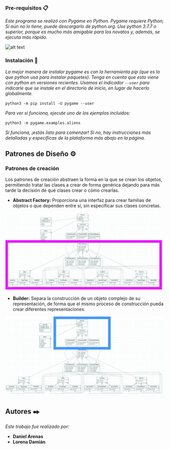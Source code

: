 ### Pre-requisitos 📋

_Este programa se realizó con Pygame en Python. Pygame requiere Python; Si aún no lo tiene, puede descargarlo de python.org. Use python 3.7.7 o superior, porque es mucho más amigable para los novatos y, además, se ejecuta más rápido._

![alt text](https://tenemosnoticias.com/wp-content/uploads/2020/06/Curso-gratuito-de-Programacion-de-videojuegos-con-Pygame.png)

### Instalación 🔧

_La mejor manera de instalar pygame es con la herramienta pip (que es lo que python usa para instalar paquetes). Tenga en cuenta que esto viene con python en versiones recientes. Usamos el indicador ``` --user ``` para indicarle que se instale en el directorio de inicio, en lugar de hacerlo globalmente._

```
python3 -m pip install -U pygame --user
```
_Para ver si funciona, ejecute uno de los ejemplos incluidos:_

```
python3 -m pygame.examples.aliens
```
_Si funciona, ¡estás listo para comenzar! Si no, hay instrucciones más detalladas y específicas de la plataforma más abajo en la página._

## Patrones de Diseño ⚙️

### Patrones de creación

Los patrones de creación abstraen la forma en la que se crean los objetos, permitiendo tratar las clases a crear de forma genérica dejando para más tarde la decisión de qué clases crear o cómo crearlas.

- **Abstract Factory:** Proporciona una interfaz para crear familias de objetos o que dependen entre sí, sin especificar sus clases concretas.

![abstract factory](UML/AbstractFactory.jpg)

- **Builder:** Separa la construcción de un objeto complejo de su representación, de forma que el mismo proceso de construcción pueda crear diferentes representaciones.

![builder](UML/Builder.jpg)

## Autores ✒️

_Este trabajo fue realizado por:_

* **Daniel Arenas** 
* **Lorena Damián** 
